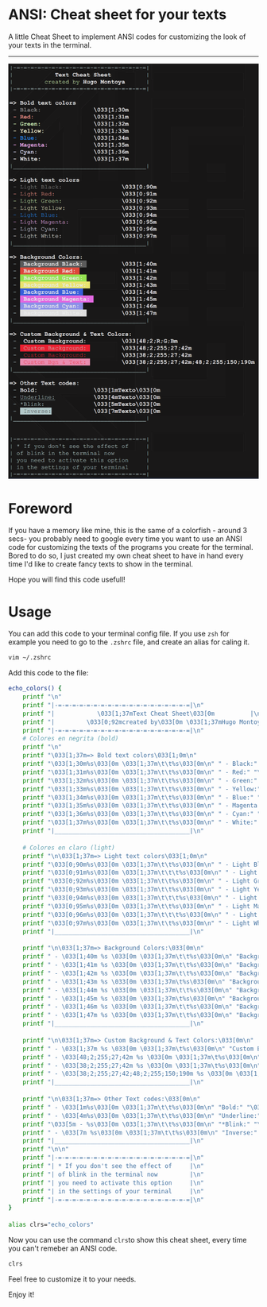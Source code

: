 # ANSI: Cheat sheet for your texts
A little Cheat Sheet to implement ANSI codes for customizing the look of your texts in the terminal.

---

![ANSI Cheatsheet by Hugo Montoya](https://github.com/Gugor/ANSI-cheat-sheet/blob/main/ansicheetsheetbyhugomontoya.png)

# Foreword
If you have a memory like mine, this is the same of a colorfish - around 3 secs- you probably need to google every time you want to use an ANSI code for customizing the texts of the programs you create for the terminal. Bored to do so, I just created my own cheat sheet to have in hand every time I'd like to create fancy texts to show in the terminal.

Hope you will find this code usefull!
# Usage

You can add this code to your terminal config file. If you use `zsh` for example you need to go to the `.zshrc` file, and create an alias for caling it.

```Bash
vim ~/.zshrc
```
Add this code to the file:

```Bash
echo_colors() {
	printf "\n"
	printf "|-=-=-=-=-=-=-=-=-=-=-=-=-=-=-=-=-=-=-=|\n"
	printf "|            \033[1;37mText Cheat Sheet\033[0m          |\n"
	printf "|         \033[0;92mcreated by\033[0m \033[1;37mHugo Montoya\033[0m      |\n"
	printf "|-=-=-=-=-=-=-=-=-=-=-=-=-=-=-=-=-=-=-=|\n"
    # Colores en negrita (bold)
	printf "\n"
    printf "\033[1;37m=> Bold text colors\033[1;0m\n"
    printf "\033[1;30m%s\033[0m \033[1;37m\t\t%s\033[0m\n" " - Black:" "\033[1;30m"
    printf "\033[1;31m%s\033[0m \033[1;37m\t\t%s\033[0m\n" " - Red:" "\033[1;31m"
    printf "\033[1;32m%s\033[0m \033[1;37m\t\t%s\033[0m\n" " - Green:" "\033[1;32m"
    printf "\033[1;33m%s\033[0m \033[1;37m\t\t%s\033[0m\n" " - Yellow:" "\033[1;33m"
    printf "\033[1;34m%s\033[0m \033[1;37m\t\t%s\033[0m\n" " - Blue:" "\033[1;34m"
    printf "\033[1;35m%s\033[0m \033[1;37m\t\t%s\033[0m\n" " - Magenta:" "\033[1;35m"
    printf "\033[1;36m%s\033[0m \033[1;37m\t\t%s\033[0m\n" " - Cyan:" "\033[1;36m"
    printf "\033[1;37m%s\033[0m \033[1;37m\t\t%s\033[0m\n" " - White:" "\033[1;37m"
	printf "|______________________________________|\n"
    
    # Colores en claro (light)
    printf "\n\033[1;37m=> Light text colors\033[1;0m\n"
    printf "\033[0;90m%s\033[0m \033[1;37m\t\t%s\033[0m\n" " - Light Black:" "\033[0;90m"
    printf "\033[0;91m%s\033[0m \033[1;37m\t\t\t%s\033[0m\n" " - Light Red:" "\033[0;91m"
    printf "\033[0;92m%s\033[0m \033[1;37m\t\t%s\033[0m\n" " - Light Green:" "\033[0;92m"
    printf "\033[0;93m%s\033[0m \033[1;37m\t\t%s\033[0m\n" " - Light Yellow:" "\033[0;93m"
    printf "\033[0;94m%s\033[0m \033[1;37m\t\t\t%s\033[0m\n" " - Light Blue:" "\033[0;94m"
    printf "\033[0;95m%s\033[0m \033[1;37m\t\t%s\033[0m\n" " - Light Magenta:" "\033[0;95m"
    printf "\033[0;96m%s\033[0m \033[1;37m\t\t\t%s\033[0m\n" " - Light Cyan:" "\033[0;96m"
    printf "\033[0;97m%s\033[0m \033[1;37m\t\t%s\033[0m\n" " - Light White:" "\033[0;97m"
	printf "|______________________________________|\n"

	printf "\n\033[1;37m=> Background Colors:\033[0m\n"
    printf " - \033[1;40m %s \033[0m \033[1;37m\t\t%s\033[0m\n" "Background Black:" "\033[1;40m"
    printf " - \033[1;41m %s \033[0m \033[1;37m\t\t%s\033[0m\n" "Background Red:" "\033[1;41m"
    printf " - \033[1;42m %s \033[0m \033[1;37m\t\t%s\033[0m\n" "Background Green:" "\033[1;42m"
    printf " - \033[1;43m %s \033[0m \033[1;37m\t%s\033[0m\n" "Background Yellow:" "\033[1;43m"
    printf " - \033[1;44m %s \033[0m \033[1;37m\t\t%s\033[0m\n" "Background Blue:" "\033[1;44m"
    printf " - \033[1;45m %s \033[0m \033[1;37m\t%s\033[0m\n" "Background Magenta:" "\033[1;45m"
    printf " - \033[1;46m %s \033[0m \033[1;37m\t\t%s\033[0m\n" "Background Cyan:" "\033[1;46m"
    printf " - \033[1;47m %s \033[0m \033[1;37m\t\t%s\033[0m\n" "Background White:" "\033[1;47m"
	printf "|______________________________________|\n"

	printf "\n\033[1;37m=> Custom Background & Text Colors:\033[0m\n"
    printf " - \033[1;37m %s \033[0m \033[1;37m\t%s\033[0m\n" "Custom Background:" "\033[48;2;R;G;Bm"
    printf " - \033[48;2;255;27;42m %s \033[0m \033[1;37m\t%s\033[0m\n" "Custom Background:" "\033[48;2;255;27;42m"
    printf " - \033[38;2;255;27;42m %s \033[0m \033[1;37m\t%s\033[0m\n" "Custom Background:" "\033[38;2;255;27;42m"
    printf " - \033[38;2;255;27;42;48;2;255;150;190m %s \033[0m \033[1;37m\t%s\033[0m\n" "Custom Bgn & Text:" "\033[38;2;255;27;42m;48;2;255;150;190m"
	printf "|______________________________________|\n"

	printf "\n\033[1;37m=> Other Text codes:\033[0m\n"
	printf " - \033[1m%s\033[0m \033[1;37m\t\t%s\033[0m\n" "Bold:" "\033[1mTexto\033[0m"
	printf " - \033[4m%s\033[0m \033[1;37m\t\t%s\033[0m\n" "Underline:" "\033[4mTexto\033[0m"
	printf "\033[5m - %s\033[0m \033[1;37m\t\t%s\033[0m\n" "*Blink:" "\033[5mTexto\033[0m"
	printf " - \033[7m %s\033[0m \033[1;37m\t\t%s\033[0m\n" "Inverse:" "\033[7mTexto\033[0m"
	printf "|______________________________________|\n"
	printf "\n\n"
	printf "|-=-=-=-=-=-=-=-=-=-=-=-=-=-=-=-=-=-=-=|\n"
	printf "| * If you don't see the effect of     |\n"
	printf "| of blink in the terminal now         |\n"
	printf "| you need to activate this option     |\n"
	printf "| in the settings of your terminal     |\n"
	printf "|-=-=-=-=-=-=-=-=-=-=-=-=-=-=-=-=-=-=-=|\n"
}

alias clrs="echo_colors"
```
Now you can use the command `clrs`to show this cheat sheet, every time you can't remeber an ANSI code.
```Bash
clrs
```

Feel free to customize it to your needs. 

Enjoy it!
